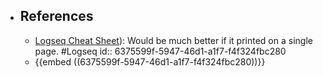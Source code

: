 - ## References
	- [Logseq Cheat Sheet](https://cheatography.com/bgrolleman/cheat-sheets/logseq/)): Would be much better if it printed on a single page. #Logseq
	  id:: 6375599f-5947-46d1-a1f7-f4f324fbc280
	- {{embed ((6375599f-5947-46d1-a1f7-f4f324fbc280))}}